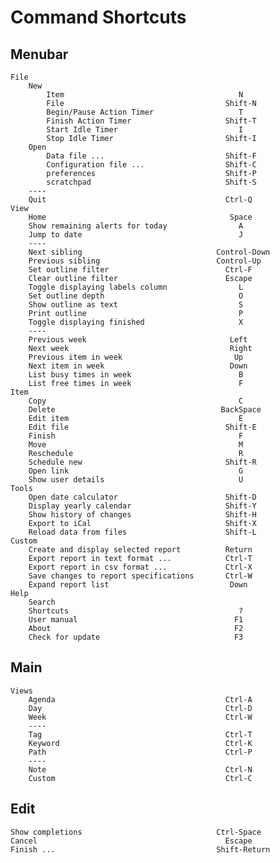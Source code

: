 # Command Shortcuts


## Menubar

    File
        New
            Item                                       N
            File                                    Shift-N
            Begin/Pause Action Timer                   T
            Finish Action Timer                     Shift-T
            Start Idle Timer                           I
            Stop Idle Timer                         Shift-I
        Open
            Data file ...                           Shift-F
            Configuration file ...                  Shift-C
            preferences                             Shift-P
            scratchpad                              Shift-S
        ----
        Quit                                        Ctrl-Q
    View
        Home                                         Space
        Show remaining alerts for today                A
        Jump to date                                   J
        ----
        Next sibling                              Control-Down
        Previous sibling                          Control-Up
        Set outline filter                          Ctrl-F
        Clear outline filter                        Escape
        Toggle displaying labels column                L
        Set outline depth                              O
        Show outline as text                           S
        Print outline                                  P
        Toggle displaying finished                     X
        ----
        Previous week                                Left
        Next week                                    Right
        Previous item in week                         Up
        Next item in week                            Down
        List busy times in week                        B
        List free times in week                        F
    Item
        Copy                                           C
        Delete                                     BackSpace
        Edit item                                      E
        Edit file                                   Shift-E
        Finish                                         F
        Move                                           M
        Reschedule                                     R
        Schedule new                                Shift-R
        Open link                                      G
        Show user details                              U
    Tools
        Open date calculator                        Shift-D
        Display yearly calendar                     Shift-Y
        Show history of changes                     Shift-H
        Export to iCal                              Shift-X
        Reload data from files                      Shift-L
    Custom
        Create and display selected report          Return
        Export report in text format ...            Ctrl-T
        Export report in csv format ...             Ctrl-X
        Save changes to report specifications       Ctrl-W
        Expand report list                           Down
    Help
        Search
        Shortcuts                                      ?
        User manual                                   F1
        About                                         F2
        Check for update                              F3

## Main

    Views
        Agenda                                      Ctrl-A
        Day                                         Ctrl-D
        Week                                        Ctrl-W
        ----
        Tag                                         Ctrl-T
        Keyword                                     Ctrl-K
        Path                                        Ctrl-P
        ----
        Note                                        Ctrl-N
        Custom                                      Ctrl-C

## Edit

    Show completions                              Ctrl-Space
    Cancel                                          Escape
    Finish ...                                    Shift-Return

